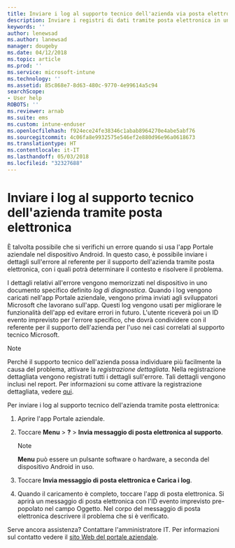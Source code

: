 ```yaml
---
title: Inviare i log al supporto tecnico dell'azienda via posta elettronica | Microsoft Docs
description: Inviare i registri di dati tramite posta elettronica in un dispositivo Android
keywords: ''
author: lenewsad
ms.author: lanewsad
manager: dougeby
ms.date: 04/12/2018
ms.topic: article
ms.prod: ''
ms.service: microsoft-intune
ms.technology: ''
ms.assetid: 85c868e7-8d63-480c-9770-4e99614a5c94
searchScope:
- User help
ROBOTS: ''
ms.reviewer: arnab
ms.suite: ems
ms.custom: intune-enduser
ms.openlocfilehash: f924ece24fe38346c1abab8964270e4abe5abf76
ms.sourcegitcommit: 4c06fa8e9932575e546ef2e880d96e96a0618673
ms.translationtype: HT
ms.contentlocale: it-IT
ms.lasthandoff: 05/03/2018
ms.locfileid: "32327688"
---
```

# <a name="email-logs-to-your-company-support"></a>Inviare i log al supporto tecnico dell'azienda tramite posta elettronica

È talvolta possibile che si verifichi un errore quando si usa l'app Portale aziendale nel dispositivo Android. In questo caso, è possibile inviare i dettagli sull'errore al referente per il supporto dell'azienda tramite posta elettronica, con i quali potrà determinare il contesto e risolvere il problema.  

I dettagli relativi all'errore vengono memorizzati nel dispositivo in uno documento specifico definito _log di diagnostica_. Quando i log vengono caricati nell'app Portale aziendale, vengono prima inviati agli sviluppatori Microsoft che lavorano sull'app. Questi log vengono usati per migliorare le funzionalità dell'app ed evitare errori in futuro. L'utente riceverà poi un ID evento imprevisto per l'errore specifico, che dovrà condividere con il referente per il supporto dell'azienda per l'uso nei casi correlati al supporto tecnico Microsoft.

> [!Note]
> Perché il supporto tecnico dell'azienda possa individuare più facilmente la causa del problema, attivare la _registrazione dettagliata_. Nella registrazione dettagliata vengono registrati tutti i dettagli sull'errore. Tali dettagli vengono inclusi nel report. Per informazioni su come attivare la registrazione dettagliata, vedere [qui](use-verbose-logging-to-help-your-it-administrator-fix-device-issues-android.md).  

Per inviare i log al supporto tecnico dell'azienda tramite posta elettronica:

1.  Aprire l'app Portale aziendale.

2.  Toccare **Menu** > **?** > **Invia messaggio di posta elettronica al supporto**.

    > [!NOTE]
    > **Menu** può essere un pulsante software o hardware, a seconda del dispositivo Android in uso.

3.  Toccare **Invia messaggio di posta elettronica e Carica i log**.
4.  Quando il caricamento è completo, toccare l'app di posta elettronica. Si aprirà un messaggio di posta elettronica con l'ID evento imprevisto pre-popolato nel campo Oggetto. Nel corpo del messaggio di posta elettronica descrivere il problema che si è verificato.  

Serve ancora assistenza? Contattare l'amministratore IT. Per informazioni sul contatto vedere il [sito Web del portale aziendale](https://portal.manage.microsoft.com#HelpDeskDialog).

